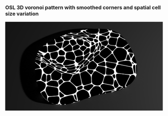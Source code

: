 ### OSL 3D voronoi pattern with smoothed corners and spatial cell size variation

![voronoi_rounded_corners](https://github.com/zpelgrims/voronoi_rounded_corners/blob/master/tests/voronoi_3d_rounded_corners_varying_sizes.png?raw=true)
